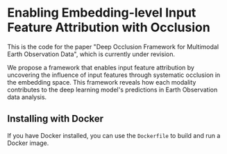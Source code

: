 # Enabling Embedding-level Input Feature Attribution with Occlusion

This is the code for the paper "Deep Occlusion Framework for Multimodal Earth Observation Data", which is currently under revision.

We propose a framework that enables input feature attribution by uncovering the influence of input features through systematic occlusion in the embedding space. This framework reveals how each modality contributes to the deep learning model's predictions in Earth Observation data analysis. 

## Installing with Docker

If you have Docker installed, you can use the `Dockerfile` to build and run a Docker image. 

